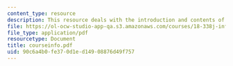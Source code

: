 ```yaml
---
content_type: resource
description: This resource deals with the introduction and contents of the course.
file: https://ol-ocw-studio-app-qa.s3.amazonaws.com/courses/18-338j-infinite-random-matrix-theory-fall-2004/90c6a4b0fe370d1ed14908876d49f757_courseinfo.pdf
file_type: application/pdf
resourcetype: Document
title: courseinfo.pdf
uid: 90c6a4b0-fe37-0d1e-d149-08876d49f757
---
```


